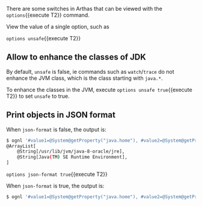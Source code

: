 There are some switches in Arthas that can be viewed with the `options`{{execute T2}} command.


View the value of a single option, such as

`options unsafe`{{execute T2}}


## Allow to enhance the classes of JDK

By default, `unsafe` is false, ie commands such as `watch`/`trace` do not enhance the JVM class, which is the class starting with `java.*`.

To enhance the classes in the JVM, execute `options unsafe true`{{execute T2}} to set `unsafe` to true.

## Print objects in JSON format

When `json-format` is false, the output is:

```bash
$ ognl '#value1=@System@getProperty("java.home"), #value2=@System@getProperty("java.runtime.name"), {#value1, #value2}'
@ArrayList[
    @String[/usr/lib/jvm/java-8-oracle/jre],
    @String[Java(TM) SE Runtime Environment],
]
```

`options json-format true`{{execute T2}}

When `json-format` is true, the output is:

```bash
$ ognl '#value1=@System@getProperty("java.home"), #value2=@System@getProperty("java.runtime.name"), {#v["/usr/lib/jvm/java-8-oracle/jre","Java(TM) SE Runtime Environment"]
```